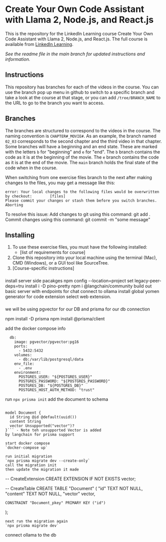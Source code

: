 # Create Your Own Code Assistant with Llama 2, Node.js, and React.js

This is the repository for the LinkedIn Learning course Create Your Own Code Assistant with Llama 2, Node.js, and React.js. The full course is available from [LinkedIn Learning][lil-course-url].

_See the readme file in the main branch for updated instructions and information._

## Instructions

This repository has branches for each of the videos in the course. You can use the branch pop up menu in github to switch to a specific branch and take a look at the course at that stage, or you can add `/tree/BRANCH_NAME` to the URL to go to the branch you want to access.

## Branches

The branches are structured to correspond to the videos in the course. The naming convention is `CHAPTER#_MOVIE#`. As an example, the branch named `02_03` corresponds to the second chapter and the third video in that chapter.
Some branches will have a beginning and an end state. These are marked with the letters `b` for "beginning" and `e` for "end". The `b` branch contains the code as it is at the beginning of the movie. The `e` branch contains the code as it is at the end of the movie. The `main` branch holds the final state of the code when in the course.

When switching from one exercise files branch to the next after making changes to the files, you may get a message like this:

    error: Your local changes to the following files would be overwritten by checkout:        [files]
    Please commit your changes or stash them before you switch branches.
    Aborting

To resolve this issue:
Add changes to git using this command: git add .
Commit changes using this command: git commit -m "some message"

## Installing

1. To use these exercise files, you must have the following installed:
   - [list of requirements for course]
2. Clone this repository into your local machine using the terminal (Mac), CMD (Windows), or a GUI tool like SourceTree.
3. [Course-specific instructions]

[0]: # "Replace these placeholder URLs with actual course URLs"
[lil-course-url]: https://www.linkedin.com/learning/
[lil-thumbnail-url]: http://

###

install server side pacakges
npm config --location=project set legacy-peer-deps=tru
install i -D pino-pretty
npm i @langchain/community
build out basic server with endpoints for chat
connect to ollama
install global yomen generator for code extension
select web extension.

###

we will be using pgvector for our DB and prisma for our db connection

npm install -D prisma
npm install @prisma/client

add the docker compose info

```
  db:
    image: pgvector/pgvector:pg16
    ports:
      - 5432:5432
    volumes:
      - db:/var/lib/postgresql/data
    env_file:
      - .env
    environment:
      POSTGRES_USER: "${POSTGRES_USER}"
      POSTGRES_PASSWORD: "${POSTGRES_PASSWORD}"
      POSTGRES_DB: "${POSTGRES_DB}"
      POSTGRES_HOST_AUTH_METHOD: "trust"
```

run `npx prisma init`
add the document to schema

````

model Document {
  id String @id @default(uuid())
  content String
  vector Unsupported("vector")?
}``` - Note teh unsupported Vector is added
by langchain for prisma support

start docker compose
`docker-compose up`

run initial migration
`npx prisma migrate dev --create-only`
call the migration init
then update the migration it made
````

-- CreateExtension
CREATE EXTENSION IF NOT EXISTS vector;

-- CreateTable
CREATE TABLE "Document" (
"id" TEXT NOT NULL,
"content" TEXT NOT NULL,
"vector" vector,

    CONSTRAINT "Document_pkey" PRIMARY KEY ("id")

);

```
next run the migration again
`npx prisma migrate dev`
```

connect ollama to the db
